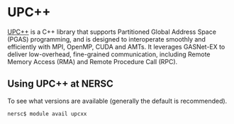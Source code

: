 # UPC++

[UPC++](https://upcxx.lbl.gov) is a C++ library that supports
Partitioned Global Address Space (PGAS) programming, and is designed
to interoperate smoothly and efficiently with MPI, OpenMP, CUDA and
AMTs. It leverages GASNet-EX to deliver low-overhead, fine-grained
communication, including Remote Memory Access (RMA) and Remote
Procedure Call (RPC).

## Using UPC++ at NERSC

To see what versions are available (generally the default is
recommended).

```shell
nersc$ module avail upcxx
```
